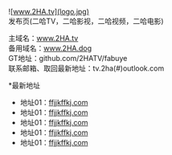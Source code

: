 ![www.2HA.tv](logo.jpg)  
发布页(二哈TV，二哈影视，二哈视频，二哈电影)  

 主域名：www.2HA.tv  
 备用域名：www.2HA.dog  
 GT地址：github.com/2HATV/fabuye  
 联系邮箱、取回最新地址：tv.2ha(#)outlook.com  

*最新地址
* 地址01：[ffjjkffkj.com](http://fgrhhhj.org/)
* 地址01：[ffjjkffkj.com](http://fgrhhhj.org/)
* 地址01：[ffjjkffkj.com](http://fgrhhhj.org/)
* 地址01：[ffjjkffkj.com](http://fgrhhhj.org/)
* 地址01：[ffjjkffkj.com](http://fgrhhhj.org/)
